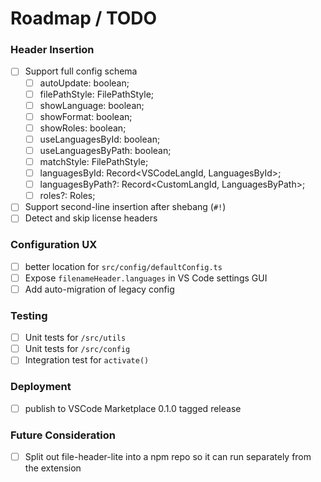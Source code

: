 # Roadmap / TODO

### Header Insertion

- [ ] Support full config schema
  - [ ] autoUpdate: boolean;
  - [ ] filePathStyle: FilePathStyle;
  - [ ] showLanguage: boolean;
  - [ ] showFormat: boolean;
  - [ ] showRoles: boolean;
  - [ ] useLanguagesById: boolean;
  - [ ] useLanguagesByPath: boolean;
  - [ ] matchStyle: FilePathStyle;
  - [ ] languagesById: Record<VSCodeLangId, LanguagesById>;
  - [ ] languagesByPath?: Record<CustomLangId, LanguagesByPath>;
  - [ ] roles?: Roles;
- [ ] Support second-line insertion after shebang (`#!`)
- [ ] Detect and skip license headers

### Configuration UX

- [ ] better location for `src/config/defaultConfig.ts`
- [ ] Expose `filenameHeader.languages` in VS Code settings GUI
- [ ] Add auto-migration of legacy config

### Testing

- [ ] Unit tests for `/src/utils`
- [ ] Unit tests for `/src/config`
- [ ] Integration test for `activate()`

### Deployment

- [ ] publish to VSCode Marketplace 0.1.0 tagged release

### Future Consideration

- [ ] Split out file-header-lite into a npm repo so it can run separately from the extension
